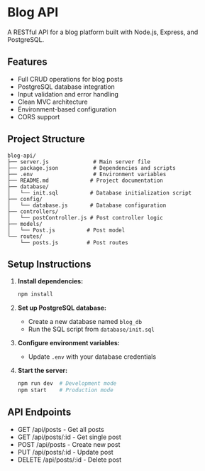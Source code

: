# Blog API

A RESTful API for a blog platform built with Node.js, Express, and PostgreSQL.

## Features

- Full CRUD operations for blog posts
- PostgreSQL database integration
- Input validation and error handling
- Clean MVC architecture
- Environment-based configuration
- CORS support

## Project Structure

```
blog-api/
├── server.js              # Main server file
├── package.json           # Dependencies and scripts
├── .env                   # Environment variables
├── README.md             # Project documentation
├── database/
│   └── init.sql          # Database initialization script
├── config/
│   └── database.js       # Database configuration
├── controllers/
│   └── postController.js # Post controller logic
├── models/
│   └── Post.js          # Post model
└── routes/
    └── posts.js         # Post routes
```

## Setup Instructions

1. **Install dependencies:**
   ```bash
   npm install
   ```

2. **Set up PostgreSQL database:**
   - Create a new database named `blog_db`
   - Run the SQL script from `database/init.sql`

3. **Configure environment variables:**
   - Update `.env` with your database credentials

4. **Start the server:**
   ```bash
   npm run dev  # Development mode
   npm start    # Production mode
   ```

## API Endpoints

- GET /api/posts - Get all posts
- GET /api/posts/:id - Get single post
- POST /api/posts - Create new post
- PUT /api/posts/:id - Update post
- DELETE /api/posts/:id - Delete post

